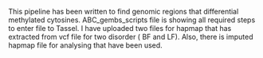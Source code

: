 This pipeline has been written to find genomic regions that differential methylated cytosines. ABC_gembs_scripts file is showing all required steps to enter file to Tassel. I have uploaded two files for hapmap that has extracted from vcf file for two disorder ( BF and LF). Also, there is imputed hapmap file for analysing that have been used. 


